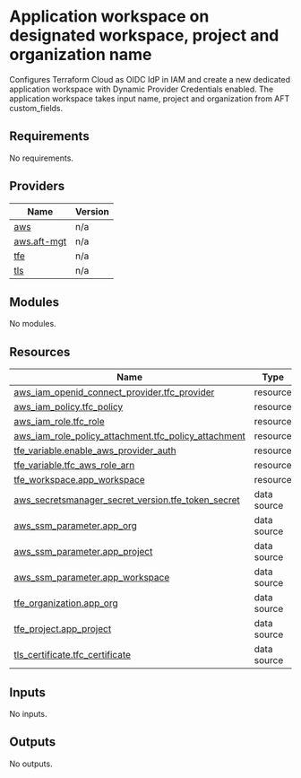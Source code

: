 <!-- BEGIN_TF_DOCS -->
# Application workspace on designated workspace, project and organization name

Configures Terraform Cloud as OIDC IdP in IAM and create a new dedicated application workspace with Dynamic Provider Credentials enabled. The application workspace takes input name, project and organization from AFT custom\_fields.

## Requirements

No requirements.

## Providers

| Name | Version |
|------|---------|
| <a name="provider_aws"></a> [aws](#provider\_aws) | n/a |
| <a name="provider_aws.aft-mgt"></a> [aws.aft-mgt](#provider\_aws.aft-mgt) | n/a |
| <a name="provider_tfe"></a> [tfe](#provider\_tfe) | n/a |
| <a name="provider_tls"></a> [tls](#provider\_tls) | n/a |

## Modules

No modules.

## Resources

| Name | Type |
|------|------|
| [aws_iam_openid_connect_provider.tfc_provider](https://registry.terraform.io/providers/hashicorp/aws/latest/docs/resources/iam_openid_connect_provider) | resource |
| [aws_iam_policy.tfc_policy](https://registry.terraform.io/providers/hashicorp/aws/latest/docs/resources/iam_policy) | resource |
| [aws_iam_role.tfc_role](https://registry.terraform.io/providers/hashicorp/aws/latest/docs/resources/iam_role) | resource |
| [aws_iam_role_policy_attachment.tfc_policy_attachment](https://registry.terraform.io/providers/hashicorp/aws/latest/docs/resources/iam_role_policy_attachment) | resource |
| [tfe_variable.enable_aws_provider_auth](https://registry.terraform.io/providers/hashicorp/tfe/latest/docs/resources/variable) | resource |
| [tfe_variable.tfc_aws_role_arn](https://registry.terraform.io/providers/hashicorp/tfe/latest/docs/resources/variable) | resource |
| [tfe_workspace.app_workspace](https://registry.terraform.io/providers/hashicorp/tfe/latest/docs/resources/workspace) | resource |
| [aws_secretsmanager_secret_version.tfe_token_secret](https://registry.terraform.io/providers/hashicorp/aws/latest/docs/data-sources/secretsmanager_secret_version) | data source |
| [aws_ssm_parameter.app_org](https://registry.terraform.io/providers/hashicorp/aws/latest/docs/data-sources/ssm_parameter) | data source |
| [aws_ssm_parameter.app_project](https://registry.terraform.io/providers/hashicorp/aws/latest/docs/data-sources/ssm_parameter) | data source |
| [aws_ssm_parameter.app_workspace](https://registry.terraform.io/providers/hashicorp/aws/latest/docs/data-sources/ssm_parameter) | data source |
| [tfe_organization.app_org](https://registry.terraform.io/providers/hashicorp/tfe/latest/docs/data-sources/organization) | data source |
| [tfe_project.app_project](https://registry.terraform.io/providers/hashicorp/tfe/latest/docs/data-sources/project) | data source |
| [tls_certificate.tfc_certificate](https://registry.terraform.io/providers/hashicorp/tls/latest/docs/data-sources/certificate) | data source |

## Inputs

No inputs.

## Outputs

No outputs.
<!-- END_TF_DOCS -->